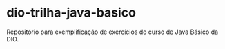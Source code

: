 # dio-trilha-java-basico
Repositório para exemplificação de exercícios do curso de Java Básico da DIO.
